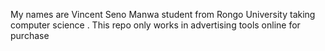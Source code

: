 My names are Vincent Seno Manwa student from Rongo University taking computer science .
This repo only works in advertising tools online for purchase

